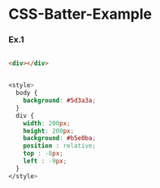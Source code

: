 # CSS-Batter-Example

### Ex.1

```html

<div></div>

```

```css

<style>
  body {
    background: #5d3a3a;
  }
  div {
    width: 200px;
    height: 200px;
    background: #b5e0ba;
    position : relative;
    top : -8px;
    left : -9px;
  }
</style>

```

